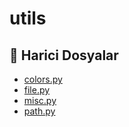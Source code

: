 # utils

<!--Index-->

## 📂 Harici Dosyalar

- [colors.py](./colors.py)
- [file.py](./file.py)
- [misc.py](./misc.py)
- [path.py](./path.py)

<!--Index-->
